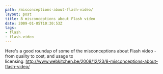 ```yaml
---
path: /misconceptions-about-flash-video/
layout: post
title: 8 misconceptions about Flash video
date: 2009-01-05T10:30:53Z
tags:
- flash
- flash-video
---
```


Here's a good roundup of some of the misconceptions about Flash video - from quality to cost, and usage to licensing: <a href="http://www.webkitchen.be/2008/12/23/8-misconceptions-about-flash-video/">http://www.webkitchen.be/2008/12/23/8-misconceptions-about-flash-video/</a>